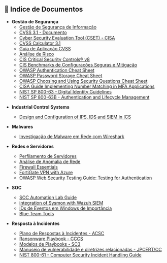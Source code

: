 ## 📂 Indice de Documentos

- **Gestão de Segurança**
  - [Gestão de Segurança de Informação](https://www.inf.ufsc.br/~bosco.sobral/ensino/ine5680/material-seg-redes/gsi.pdf)
  - [CVSS 3.1 - Documento](https://www.first.org/cvss/v3-1/cvss-v31-specification_r1.pdf)
  - [Cyber Security Evaluation Tool (CSET) - CISA](./CSET.md) 
  - [CVSS Calculator 3.1](https://www.first.org/cvss/calculator/3-1)
  - [Guia de Aplicação CVSS](./cvss.md)
  - [Análise de Risco](./analise-risco.md)
  - [CIS Critical Security Controls® v8](https://www.cisecurity.org/insights/white-papers/cis-controls-v8-mapping-to-iso-iec-27001-2022)
  - [CIS Benchmarks de Configurações Seguras e Mitigação](https://learn.cisecurity.org/benchmarks)
  - [OWASP Authentication Cheat Sheet](https://cheatsheetseries.owasp.org/cheatsheets/Authentication_Cheat_Sheet.html)
  - [OWASP Password Storage Cheat Sheet](https://cheatsheetseries.owasp.org/cheatsheets/Password_Storage_Cheat_Sheet.html)
  - [OWASP Choosing and Using Security Questions Cheat Sheet](https://cheatsheetseries.owasp.org/cheatsheets/Choosing_and_Using_Security_Questions_Cheat_Sheet.html)
  - [CISA Guide Implementing Number Matching in MFA Applications](https://www.cisa.gov/sites/default/files/publications/fact-sheet-implement-number-matching-in-mfa-applications-508c.pdf)
  - [NIST SP 800-63 - Digital Identity Guidelines](https://nvlpubs.nist.gov/nistpubs/SpecialPublications/NIST.SP.800-63b.pdf)
  - [NIST SP 800-63B - Authentication and Lifecycle Management](https://nvlpubs.nist.gov/nistpubs/SpecialPublications/NIST.SP.800-63b.pdf)

* **Industrial Control Systems**
  * [Design and Configuration of IPS, IDS and SIEM in ICS](https://drive.google.com/file/d/1GWJJy3IkaXY-bDsZnL8jc_ynfkbNR9nF/view?usp=sharing)

* **Malwares**
  * [Investigação de Malware em Rede com Wireshark](./analise-hash-wireshark.md)

* **Redes e Servidores**
  * [Perfilamento de Servidores](./perfilamento-servidores.md)
  * [Análise de Anomalia de Rede](./fluxo-anomalia-rede.md)
  * [Firewall Essentials](https://drive.google.com/file/d/1X2d2uO9czPpRGvJt7BtHB00A6Xkd6nSR/view?usp=sharing)
  * [FortiGate VPN with Azure](https://drive.google.com/file/d/1xIXHojXXP61SXlRiseK7xX70X8Ydty6p/view?usp=sharing)
  * [OWASP Web Security Testing Guide: Testing for Authentication](https://owasp.org/www-project-web-security-testing-guide/stable/4-Web_Application_Security_Testing/04-Authentication_Testing/)

* **SOC**
  * [SOC Automation Lab Guide](https://drive.google.com/file/d/18cbnV2ZLlc0ePPWcrQQ_qTXllM3s-zcQ/view?usp=sharing) 
  * [integration of Sysmon with Wazuh SIEM](https://drive.google.com/file/d/1ywiV4A3j7EQZTmk947TFi71L04NStzBw/view?usp=sharing)
  * [IDs de Eventos em Windows de Importância](./ids-windows.md)
  * [Blue Team Tools](https://drive.google.com/file/d/1n_W6T_MUj6IcN8V8spiLt_qFRHmqoXZI/view?usp=sharing)

* **Resposta à Incidentes**
  * [Plano de Respostas à Incidentes - ACSC](https://www.cyber.gov.au/sites/default/files/2023-03/ACSC%20Cyber%20Incident%20Response%20Plan%20Guidance_A4.pdf)
  * [Ransonware Playbook - CCCS](https://www.cyber.gc.ca/sites/default/files/cyber/2021-12/itsm00099-ransomware-playbook-2021-final3-en.pdf)
  * [Modelos de Playbooks - SC3](https://www.gov.scot/publications/cyber-resilience-incident-management/)
  * [Manuseio de vulnerabilidade e diretrizes relacionadas - JPCERT/CC](https://www.jpcert.or.jp/english/vh/guidelines.html)
  * [NIST 800-61 - Computer Security Incident Handling Guide](https://www.nist.gov/publications/computer-security-incident-handling-guide)